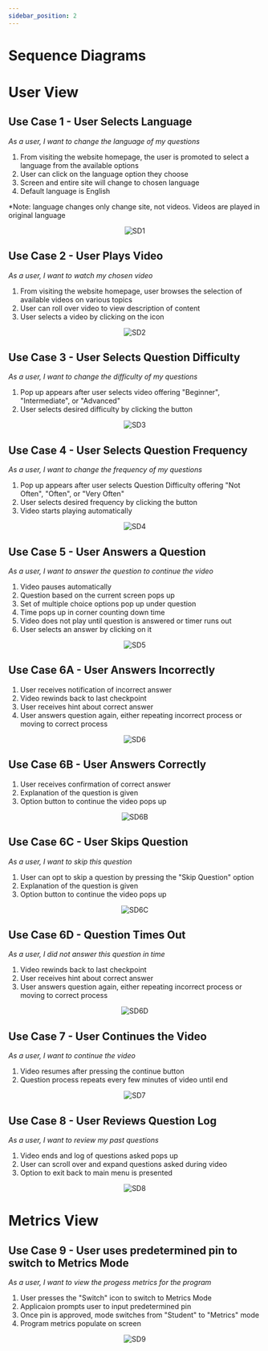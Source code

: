 ```yaml
---
sidebar_position: 2
---
```

# Sequence Diagrams
# User View
## Use Case 1 - User Selects Language
*As a user, I want to change the language of my questions*
1. From visiting the website homepage, the user is promoted to select a language from the available options
2. User can click on the language option they choose
3. Screen and entire site will change to chosen language
4. Default language is English

*Note: language changes only change site, not videos. Videos are played in original language




<div align="center">

![SD1](/img/SD1.png)

</div>

## Use Case 2 - User Plays Video
*As a user, I want to watch my chosen video*
1. From visiting the website homepage, user browses the selection of available videos on various topics
2. User can roll over video to view description of content
3. User selects a video by clicking on the icon
<div align="center">

![SD2](/img/SD2.png)

</div>


## Use Case 3 - User Selects Question Difficulty
*As a user, I want to change the difficulty of my questions*
1. Pop up appears after user selects video offering "Beginner", "Intermediate", or "Advanced"
2. User selects desired difficulty by clicking the button

<div align="center">

![SD3](/img/SD3.png)

</div>

## Use Case 4 - User Selects Question Frequency
*As a user, I want to change the frequency of my questions*
1. Pop up appears after user selects Question Difficulty offering "Not Often", "Often", or "Very Often"
2. User selects desired frequency by clicking the button
3. Video starts playing automatically

<div align="center">

![SD4](/img/SD4.png)

</div>

## Use Case 5 - User Answers a Question
*As a user, I want to answer the question to continue the video*
1. Video pauses automatically
2. Question based on the current screen pops up
3. Set of multiple choice options pop up under question
4. Time pops up in corner counting down time
5. Video does not play until question is answered or timer runs out
6. User selects an answer by clicking on it

<div align="center">

![SD5](/img/SD5.png)

</div>

## Use Case 6A - User Answers Incorrectly
1. User receives notification of incorrect answer
2. Video rewinds back to last checkpoint
2. User receives hint about correct answer
3. User answers question again, either repeating incorrect process or moving to correct process

<div align="center">

![SD6](/img/SD6.png)

</div>

## Use Case 6B - User Answers Correctly
1. User receives confirmation of correct answer
2. Explanation of the question is given
3. Option button to continue the video pops up

<div align="center">

![SD6B](/img/SD6B.png)

</div>

## Use Case 6C - User Skips Question
*As a user, I want to skip this question*
1. User can opt to skip a question by pressing the "Skip Question" option
2. Explanation of the question is given
3. Option button to continue the video pops up

<div align="center">

![SD6C](/img/SD6C.png)

</div>

## Use Case 6D - Question Times Out
*As a user, I did not answer this question in time*
1. Video rewinds back to last checkpoint
2. User receives hint about correct answer
3. User answers question again, either repeating incorrect process or moving to correct process

<div align="center">

![SD6D](/img/SD6D.png)

</div>

## Use Case 7 - User Continues the Video
*As a user, I want to continue the video*
1. Video resumes after pressing the continue button
2. Question process repeats every few minutes of video until end

<div align="center">

![SD7](/img/SD7.png)

</div>

## Use Case 8 - User Reviews Question Log
*As a user, I want to review my past questions*
1. Video ends and log of questions asked pops up 
2. User can scroll over and expand questions asked during video
3. Option to exit back to main menu is presented

<div align="center">

![SD8](/img/SD8.png)

</div>

# Metrics View
## Use Case 9 - User uses predetermined pin to switch to Metrics Mode
*As a user, I want to view the progess metrics for the program*
1. User presses the "Switch" icon to switch to Metrics Mode
2. Applicaion prompts user to input predetermined pin
3. Once pin is approved, mode switches from "Student" to "Metrics" mode
4. Program metrics populate on screen

<div align="center">

![SD9](/img/SD9.png)

</div>
